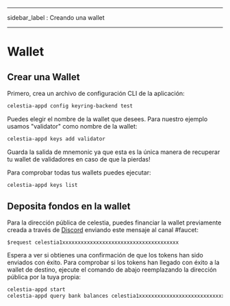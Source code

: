 - - -
sidebar_label : Creando una wallet
- - -

# Wallet

## Crear una Wallet

Primero, crea un archivo de configuración CLI de la aplicación:

```sh
celestia-appd config keyring-backend test
```

Puedes elegir el nombre de la wallet que desees. Para nuestro ejemplo usamos "validator" como nombre de la wallet:

```sh
celestia-appd keys add validator
```

Guarda la salida de mnemonic ya que esta es la única manera de recuperar tu wallet de validadores en caso de que la pierdas!

Para comprobar todas tus wallets puedes ejecutar:

```sh
celestia-appd keys list
```

## Deposita fondos en la wallet

Para la dirección pública de celestia, puedes financiar la wallet previamente creada a través de [Discord](https://discord.gg/celestiacommunity) enviando este mensaje al canal #faucet:

```text
$request celestia1xxxxxxxxxxxxxxxxxxxxxxxxxxxxxxxxxxxxxx
```

Espera a ver si obtienes una confirmación de que los tokens han sido enviados con éxito. Para comprobar si los tokens han llegado con éxito a la wallet de destino, ejecute el comando de abajo reemplazando la dirección pública por la tuya propia:

```sh
celestia-appd start
celestia-appd query bank balances celestia1xxxxxxxxxxxxxxxxxxxxxxxxxxxxxxxxxxxxxx
```
